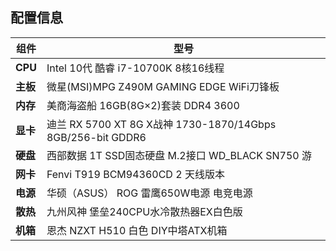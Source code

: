 ## 配置信息

| 组件     | 型号                                                        |
| -------- | ----------------------------------------------------------- |
| **CPU**  | Intel 10代 酷睿 i7-10700K  8核16线程                        |
| **主板** | 微星(MSI)MPG Z490M GAMING EDGE WiFi刀锋板                   |
| **内存** | 美商海盗船 16GB(8G×2)套装 DDR4 3600                         |
| **显卡** | 迪兰 RX 5700 XT 8G X战神 1730-1870/14Gbps 8GB/256-bit GDDR6 |
| **硬盘** | 西部数据 1T SSD固态硬盘 M.2接口 WD_BLACK SN750 游           |
| **网卡** | Fenvi T919 BCM94360CD 2 天线版本                            |
| **电源** | 华硕（ASUS） ROG 雷鹰650W电源 电竞电源                      |
| **散热** | 九州风神 堡垒240CPU水冷散热器EX白色版                       |
| **机箱** | 恩杰 NZXT H510 白色 DIY中塔ATX机箱                          |
